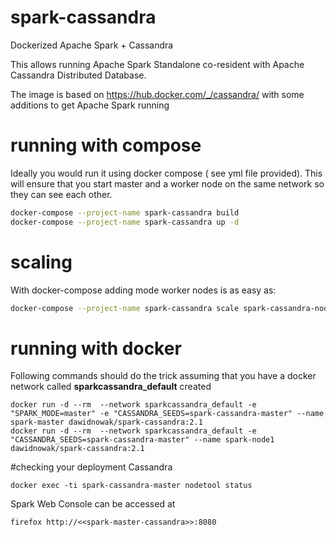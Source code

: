 # spark-cassandra
Dockerized Apache Spark + Cassandra

This allows running Apache Spark Standalone co-resident with Apache Cassandra Distributed Database.

The image is based on https://hub.docker.com/_/cassandra/ with some additions to get Apache Spark running

# running with compose
Ideally you would run it using docker compose ( see yml file provided). This will ensure that you start master and a worker node on the same network so they can see each other.



```bash
docker-compose --project-name spark-cassandra build
docker-compose --project-name spark-cassandra up -d
```

# scaling
With docker-compose adding mode worker nodes is as easy as:

```bash
docker-compose --project-name spark-cassandra scale spark-cassandra-node=3
```

# running with docker
Following commands should do the trick assuming that you have a docker network called **sparkcassandra_default** created
```
docker run -d --rm  --network sparkcassandra_default -e "SPARK_MODE=master" -e "CASSANDRA_SEEDS=spark-cassandra-master" --name spark-master dawidnowak/spark-cassandra:2.1
docker run -d --rm  --network sparkcassandra_default -e "CASSANDRA_SEEDS=spark-cassandra-master" --name spark-node1 dawidnowak/spark-cassandra:2.1
```

#checking your deployment
Cassandra
```
docker exec -ti spark-cassandra-master nodetool status

```
Spark Web Console can be accessed at 
```
firefox http://<<spark-master-cassandra>>:8080
```

